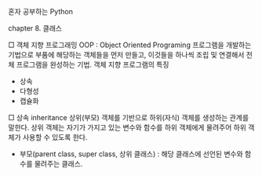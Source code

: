 혼자 공부하는 Python

chapter 8. 클래스

□ 객체 지향 프로그래밍 OOP : Object Oriented Programing
프로그램을 개발하는 기법으로 부품에 해당하는 객체들을 먼저 만들고, 이것들을 하나씩 조립 및 연결해서 전체 프로그램을 완성하는 기법.
객체 지향 프로그램의 특징
- 상속
- 다형성
- 캡슐화

□ 상속 inheritance
상위(부모) 객체를 기반으로 하위(자식) 객체를 생성하는 관계를 말한다.
상위 객체는 자기가 가지고 있는 변수와 함수를 하위 객체에게 물려주어 하위 객체가 사용할 수 있도록 한다.
- 부모(parent class, super class, 상위 클래스) : 해당 클래스에 선언된 변수와 함수를 물려주는 클래스.